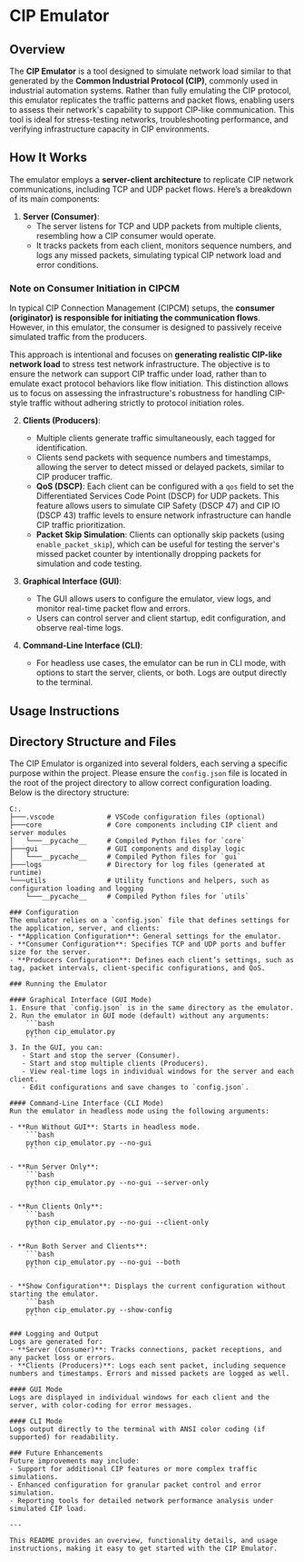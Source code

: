# CIP Emulator

## Overview
The **CIP Emulator** is a tool designed to simulate network load similar to that generated by the **Common Industrial Protocol (CIP)**, commonly used in industrial automation systems. Rather than fully emulating the CIP protocol, this emulator replicates the traffic patterns and packet flows, enabling users to assess their network's capability to support CIP-like communication. This tool is ideal for stress-testing networks, troubleshooting performance, and verifying infrastructure capacity in CIP environments.

## How It Works
The emulator employs a **server-client architecture** to replicate CIP network communications, including TCP and UDP packet flows. Here’s a breakdown of its main components:

1. **Server (Consumer)**:
   - The server listens for TCP and UDP packets from multiple clients, resembling how a CIP consumer would operate.
   - It tracks packets from each client, monitors sequence numbers, and logs any missed packets, simulating typical CIP network load and error conditions.

### Note on Consumer Initiation in CIPCM

In typical CIP Connection Management (CIPCM) setups, the **consumer (originator) is responsible for initiating the communication flows**. However, in this emulator, the consumer is designed to passively receive simulated traffic from the producers. 

This approach is intentional and focuses on **generating realistic CIP-like network load** to stress test network infrastructure. The objective is to ensure the network can support CIP traffic under load, rather than to emulate exact protocol behaviors like flow initiation. This distinction allows us to focus on assessing the infrastructure's robustness for handling CIP-style traffic without adhering strictly to protocol initiation roles.

2. **Clients (Producers)**:
   - Multiple clients generate traffic simultaneously, each tagged for identification.
   - Clients send packets with sequence numbers and timestamps, allowing the server to detect missed or delayed packets, similar to CIP producer traffic.
   - **QoS (DSCP)**: Each client can be configured with a `qos` field to set the Differentiated Services Code Point (DSCP) for UDP packets. This feature allows users to simulate CIP Safety (DSCP 47) and CIP IO (DSCP 43) traffic levels to ensure network infrastructure can handle CIP traffic prioritization.
   - **Packet Skip Simulation**: Clients can optionally skip packets (using `enable_packet_skip`), which can be useful for testing the server's missed packet counter by intentionally dropping packets for simulation and code testing.

3. **Graphical Interface (GUI)**:
   - The GUI allows users to configure the emulator, view logs, and monitor real-time packet flow and errors.
   - Users can control server and client startup, edit configuration, and observe real-time logs.

4. **Command-Line Interface (CLI)**:
   - For headless use cases, the emulator can be run in CLI mode, with options to start the server, clients, or both. Logs are output directly to the terminal.

## Usage Instructions

## Directory Structure and Files

The CIP Emulator is organized into several folders, each serving a specific purpose within the project. Please ensure the `config.json` file is located in the root of the project directory to allow correct configuration loading. Below is the directory structure:

```plaintext
C:.
├───.vscode             # VSCode configuration files (optional)
├───core                # Core components including CIP client and server modules
│   └───__pycache__     # Compiled Python files for `core`
├───gui                 # GUI components and display logic
│   └───__pycache__     # Compiled Python files for `gui`
├───logs                # Directory for log files (generated at runtime)
└───utils               # Utility functions and helpers, such as configuration loading and logging
    └───__pycache__     # Compiled Python files for `utils`

### Configuration
The emulator relies on a `config.json` file that defines settings for the application, server, and clients:
- **Application Configuration**: General settings for the emulator.
- **Consumer Configuration**: Specifies TCP and UDP ports and buffer size for the server.
- **Producers Configuration**: Defines each client’s settings, such as tag, packet intervals, client-specific configurations, and QoS.

### Running the Emulator

#### Graphical Interface (GUI Mode)
1. Ensure that `config.json` is in the same directory as the emulator.
2. Run the emulator in GUI mode (default) without any arguments:
    ```bash
    python cip_emulator.py
    ```
3. In the GUI, you can:
   - Start and stop the server (Consumer).
   - Start and stop multiple clients (Producers).
   - View real-time logs in individual windows for the server and each client.
   - Edit configurations and save changes to `config.json`.

#### Command-Line Interface (CLI Mode)
Run the emulator in headless mode using the following arguments:

- **Run Without GUI**: Starts in headless mode.
    ```bash
    python cip_emulator.py --no-gui
    ```

- **Run Server Only**:
    ```bash
    python cip_emulator.py --no-gui --server-only
    ```

- **Run Clients Only**:
    ```bash
    python cip_emulator.py --no-gui --client-only
    ```

- **Run Both Server and Clients**:
    ```bash
    python cip_emulator.py --no-gui --both
    ```

- **Show Configuration**: Displays the current configuration without starting the emulator.
    ```bash
    python cip_emulator.py --show-config
    ```

### Logging and Output
Logs are generated for:
- **Server (Consumer)**: Tracks connections, packet receptions, and any packet loss or errors.
- **Clients (Producers)**: Logs each sent packet, including sequence numbers and timestamps. Errors and missed packets are logged as well.

#### GUI Mode
Logs are displayed in individual windows for each client and the server, with color-coding for error messages.

#### CLI Mode
Logs output directly to the terminal with ANSI color coding (if supported) for readability.

### Future Enhancements
Future improvements may include:
- Support for additional CIP features or more complex traffic simulations.
- Enhanced configuration for granular packet control and error simulation.
- Reporting tools for detailed network performance analysis under simulated CIP load.

--- 

This README provides an overview, functionality details, and usage instructions, making it easy to get started with the CIP Emulator.
